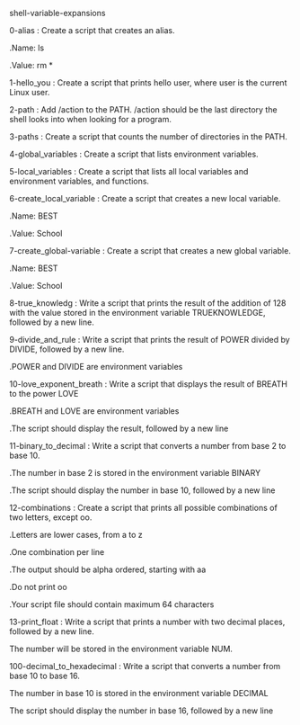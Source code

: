 shell-variable-expansions


0-alias : Create a script that creates an alias.



.Name: ls

.Value: rm *

1-hello_you : Create a script that prints hello user, where user is the current Linux user.

2-path : Add /action to the PATH. /action should be the last directory the shell looks into when looking for a program.

3-paths : Create a script that counts the number of directories in the PATH.

4-global_variables : Create a script that lists environment variables.

5-local_variables : Create a script that lists all local variables and environment variables, and functions.

6-create_local_variable : Create a script that creates a new local variable.



.Name: BEST

.Value: School

7-create_global-variable : Create a script that creates a new global variable.



.Name: BEST

.Value: School

8-true_knowledg : Write a script that prints the result of the addition of 128 with the value stored in the environment variable TRUEKNOWLEDGE, followed by a new line.

9-divide_and_rule : Write a script that prints the result of POWER divided by DIVIDE, followed by a new line.



.POWER and DIVIDE are environment variables

10-love_exponent_breath : Write a script that displays the result of BREATH to the power LOVE



.BREATH and LOVE are environment variables

.The script should display the result, followed by a new line

11-binary_to_decimal : Write a script that converts a number from base 2 to base 10.



.The number in base 2 is stored in the environment variable BINARY

.The script should display the number in base 10, followed by a new line

12-combinations : Create a script that prints all possible combinations of two letters, except oo.



.Letters are lower cases, from a to z

.One combination per line

.The output should be alpha ordered, starting with aa

.Do not print oo

.Your script file should contain maximum 64 characters

13-print_float : Write a script that prints a number with two decimal places, followed by a new line.



The number will be stored in the environment variable NUM.

100-decimal_to_hexadecimal : Write a script that converts a number from base 10 to base 16.



The number in base 10 is stored in the environment variable DECIMAL

The script should display the number in base 16, followed by a new line
